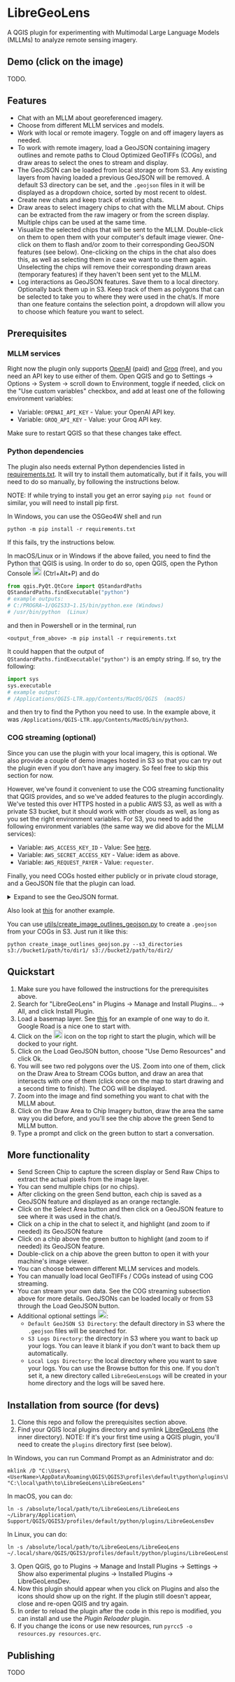 # LibreGeoLens

A QGIS plugin for experimenting with Multimodal Large Language Models (MLLMs) to analyze remote sensing imagery.

## Demo (click on the image)

TODO.

## Features

- Chat with an MLLM about georeferenced imagery.
- Choose from different MLLM services and models.
- Work with local or remote imagery. Toggle on and off imagery layers as needed.
- To work with remote imagery, load a GeoJSON containing imagery outlines and remote paths to Cloud Optimized GeoTIFFs (COGs),
  and draw areas to select the ones to stream and display.
- The GeoJSON can be loaded from local storage or from S3. Any existing layers from having loaded a previous GeoJSON will be removed.
  A default S3 directory can be set, and the `.geojson` files in it will be displayed as a dropdown choice, sorted by most recent to oldest.
- Create new chats and keep track of existing chats.
- Draw areas to select imagery chips to chat with the MLLM about. Chips can be extracted from the raw imagery or from the screen display.
  Multiple chips can be used at the same time.
- Visualize the selected chips that will be sent to the MLLM. Double-click on them to open them with your computer's default image viewer.
  One-click on them to flash and/or zoom to their corresponding GeoJSON features (see below).
  One-clicking on the chips in the chat also does this, as well as selecting them in case we want to use them again.
  Unselecting the chips will remove their corresponding drawn areas (temporary features) if they haven't been sent yet to the MLLM.
- Log interactions as GeoJSON features. Save them to a local directory. Optionally back them up in S3.
  Keep track of them as polygons that can be selected to take you to where they were used in the chat/s.
  If more than one feature contains the selection point, a dropdown will allow you to choose which feature you want to select.

## Prerequisites

### MLLM services

Right now the plugin only supports [OpenAI](https://platform.openai.com/docs/overview) (paid)
and [Groq](https://console.groq.com/) (free), and you need an API key to use either of them. Open QGIS and go to
Settings -> Options -> System -> scroll down to Environment, toggle if needed, click on the "Use custom variables" checkbox,
and add at least one of the following environment variables:
- Variable: `OPENAI_API_KEY` - Value: your OpenAI API key.
- Variable: `GROQ_API_KEY` - Value: your Groq API key.

Make sure to restart QGIS so that these changes take effect.

### Python dependencies

The plugin also needs external Python dependencies listed in [requirements.txt](LibreGeoLens/requirements.txt).
It will try to install them automatically, but if it fails, you will need to do so manually, by following the instructions below.

NOTE: If while trying to install you get an error saying `pip not found` or similar, you will need to install pip first.

In Windows, you can use the OSGeo4W shell and run
```shell
python -m pip install -r requirements.txt
```
If this fails, try the instructions below.

In macOS/Linux or in Windows if the above failed, you need to find the Python that QGIS is using.
In order to do so, open QGIS, open the Python Console <img src="resources/media/python_qgis_icon.png" width="20" height="20">
(Ctrl+Alt+P) and do
```python
from qgis.PyQt.QtCore import QStandardPaths
QStandardPaths.findExecutable("python")
# example outputs:
# C:/PROGRA~1/QGIS33~1.15/bin/python.exe (Windows)
# /usr/bin/python  (Linux)
```

and then in Powershell or in the terminal, run
```shell
<output_from_above> -m pip install -r requirements.txt
```

It could happen that the output of `QStandardPaths.findExecutable("python")` is an empty string. If so, try the following:
```python
import sys
sys.executable
# example output:
# /Applications/QGIS-LTR.app/Contents/MacOS/QGIS  (macOS)
```

and then try to find the Python you need to use. In the example above, it was `/Applications/QGIS-LTR.app/Contents/MacOS/bin/python3`.

### COG streaming (optional)

Since you can use the plugin with your local imagery, this is optional. 
We also provide a couple of demo images hosted in S3 so that you can try out the plugin even if you don't have any imagery.
So feel free to skip this section for now.

However, we've found it convenient to use the COG streaming functionality that QGIS provides,
and so we've added features to the plugin accordingly. We've tested this over HTTPS hosted in a public AWS S3,
as well as with a private S3 bucket, but it should work with other clouds as well, as long as you set the right environment variables.
For S3, you need to add the following environment variables (the same way we did above for the MLLM services):
- Variable: `AWS_ACCESS_KEY_ID` - Value: See [here](https://docs.aws.amazon.com/IAM/latest/UserGuide/id_credentials_access-keys.html).
- Variable: `AWS_SECRET_ACCESS_KEY` - Value: idem as above.
- Variable: `AWS_REQUEST_PAYER` - Value: `requester`.

Finally, you need COGs hosted either publicly or in private cloud storage, and a GeoJSON file that the plugin can load.

<details>

<summary>Expand to see the GeoJSON format.</summary>

```json
{
    "type": "FeatureCollection",
    "features": [
        {
            "type": "Feature",
            "geometry": {
                "type": "Polygon",
                "coordinates": [
                    [
                        <outline_coords_in_epsg_4326>
                    ]
                ]
            },
            "properties": {
                "remote_path": "s3://path/to/cog.tif"  (for example, could also start with "https" or other cloud)
            }
        },
        ...
    ]
}
```

</details>

Also look at [this](https://libre-geo-lens.s3.us-east-1.amazonaws.com/demo/demo_imagery.geojson) for another example.

You can use [utils/create_image_outlines_geojson.py](utils/create_image_outlines_geojson.py) 
to create a `.geojson` from your COGs in S3. Just run it like this:
```shell
python create_image_outlines_geojson.py --s3_directories s3://bucket1/path/to/dir1/ s3://bucket2/path/to/dir2/ 
```

## Quickstart

1. Make sure you have followed the instructions for the prerequisites above.
2. Search for "LibreGeoLens" in Plugins -> Manage and Install Plugins... -> All, and click Install Plugin.
3. Load a basemap layer. See [this](https://www.giscourse.com/quickmapservices-plugin-an-easy-way-to-add-basemaps-in-qgis/) for an example of one way to do it. Google Road is a nice one to start with.
4. Click on the <img src="LibreGeoLens/resources/icons/icon.png" width="20" height="20"> icon on the top right to start 
   the plugin, which will be docked to your right.
5. Click on the Load GeoJSON button, choose "Use Demo Resources" and click Ok.
6. You will see two red polygons over the US. Zoom into one of them, click on the Draw Area to Stream COGs button,
   and draw an area that intersects with one of them (click once on the map to start drawing and a second time to finish). 
   The COG will be displayed.
7. Zoom into the image and find something you want to chat with the MLLM about.
8. Click on the Draw Area to Chip Imagery button, draw the area the same way you did before, 
   and you'll see the chip above the green Send to MLLM button.
9. Type a prompt and click on the green button to start a conversation.

## More functionality

- Send Screen Chip to capture the screen display or Send Raw Chips to extract the actual pixels from the image layer.
- You can send multiple chips (or no chips).
- After clicking on the green Send button, each chip is saved as a GeoJSON feature and displayed as an orange rectangle.
- Click on the Select Area button and then click on a GeoJSON feature to see where it was used in the chat/s.
- Click on a chip in the chat to select it, and highlight (and zoom to if needed) its GeoJSON feature
- Click on a chip above the green button to highlight (and zoom to if needed) its GeoJSON feature.
- Double-click on a chip above the green button to open it with your machine's image viewer.
- You can choose between different MLLM services and models.
- You can manually load local GeoTIFFs / COGs instead of using COG streaming.
- You can stream your own data. See the COG streaming subsection above for more details. 
  GeoJSONs can be loaded locally or from S3 through the Load GeoJSON button.
- Additional optional settings  <img src="LibreGeoLens/resources/icons/settings_icon.png" width="20" height="20">:
    - `Default GeoJSON S3 Directory`: the default directory in S3 where the `.geojson` files will be searched for.
    - `S3 Logs Directory`: the directory in S3 where you want to back up your logs.
       You can leave it blank if you don't want to back them up automatically.
    - `Local Logs Directory`: the local directory where you want to save your logs. You can use the Browse button for this one.
       If you don't set it, a new directory called `LibreGeoLensLogs` will be created in your home directory and the logs will be saved here.

## Installation from source (for devs)

1. Clone this repo and follow the prerequisites section above.
2. Find your QGIS local plugins directory and symlink [LibreGeoLens](LibreGeoLens) (the inner directory).
   NOTE: If it's your first time using a QGIS plugin, you'll need to create the `plugins` directory first (see below).

In Windows, you can run Command Prompt as an Administrator and do:
```
mklink /D "C:\Users\<UserName>\AppData\Roaming\QGIS\QGIS3\profiles\default\python\plugins\LibreGeoLensDev" "C:\local\path\to\LibreGeoLens\LibreGeoLens"
```
In macOS, you can do:
```
ln -s /absolute/local/path/to/LibreGeoLens/LibreGeoLens ~/Library/Application\ Support/QGIS/QGIS3/profiles/default/python/plugins/LibreGeoLensDev
```
In Linux, you can do:
```
ln -s /absolute/local/path/to/LibreGeoLens/LibreGeoLens ~/.local/share/QGIS/QGIS3/profiles/default/python/plugins/LibreGeoLensDev
```

3. Open QGIS, go to Plugins -> Manage and Install Plugins -> Settings -> Show also experimental plugins -> Installed Plugins -> LibreGeoLensDev.
4. Now this plugin should appear when you click on Plugins and also the icons should show up on the right.
   If the plugin still doesn't appear, close and re-open QGIS and try again.
5. In order to reload the plugin after the code in this repo is modified, you can install and use the *Plugin Reloader* plugin.
6. If you change the icons or use new resources, run `pyrcc5 -o resources.py resources.qrc`.

## Publishing

TODO
